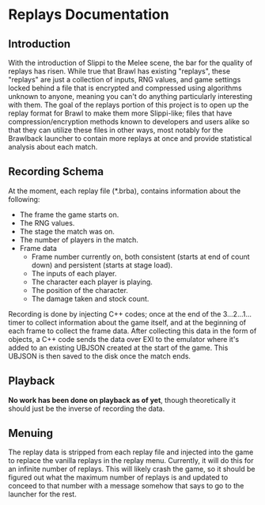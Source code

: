# Replays Documentation

## Introduction
With the introduction of Slippi to the Melee scene, the bar for the quality of replays has risen. While true that Brawl has existing "replays", these "replays" are just a collection of inputs, RNG values, and game settings locked behind a file that is encrypted and compressed using algorithms unknown to anyone, meaning you can't do anything particularly interesting with them. The goal of the replays portion of this project is to open up the replay format for Brawl to make them more Slippi-like; files that have compression/encryption methods known to developers and users alike so that they can utilize these files in other ways, most notably for the Brawlback launcher to contain more replays at once and provide statistical analysis about each match.

## Recording Schema
At the moment, each replay file (\*.brba), contains information about the following:
- The frame the game starts on.
- The RNG values.
- The stage the match was on.
- The number of players in the match.
- Frame data
  - Frame number currently on, both consistent (starts at end of count down) and persistent (starts at stage load).
  - The inputs of each player.
  - The character each player is playing.
  - The position of the character.
  - The damage taken and stock count.

Recording is done by injecting C++ codes; once at the end of the 3...2...1... timer to collect information about the game itself, and at the beginning of each frame to collect the frame data. After collecting this data in the form of objects, a C++ code sends the data over EXI to the emulator where it's added to an existing UBJSON created at the start of the game. This UBJSON is then saved to the disk once the match ends.

## Playback
**No work has been done on playback as of yet**, though theoretically it should just be the inverse of recording the data.

## Menuing
The replay data is stripped from each replay file and injected into the game to replace the vanilla replays in the replay menu. Currently, it will do this for an infinite number of replays. This will likely crash the game, so it should be figured out what the maximum number of replays is and updated to conceed to that number with a message somehow that says to go to the launcher for the rest.
